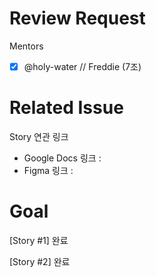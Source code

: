 # Review Request

Mentors

- [x] @holy-water // Freddie (7조)

# Related Issue

Story 연관 링크

- Google Docs 링크 :
- Figma 링크 : 

# Goal

[Story #1]
완료

[Story #2]
완료